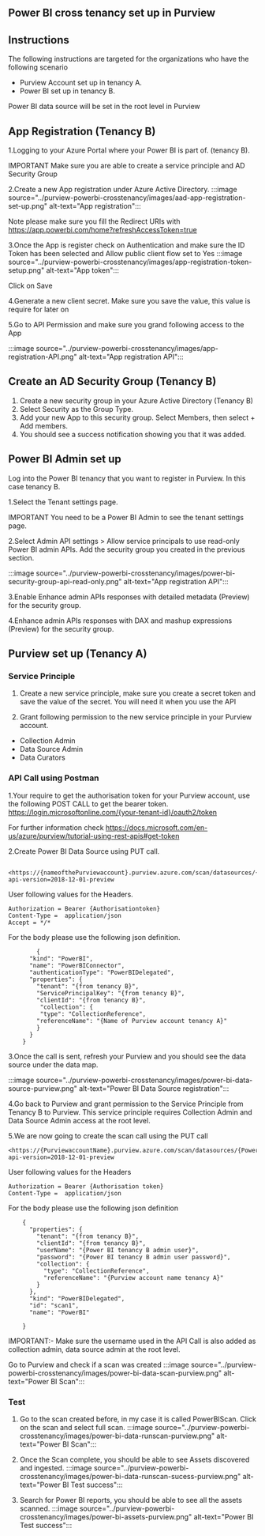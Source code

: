 ## Power BI cross tenancy set up in Purview

## Instructions

The following instructions are targeted for the organizations who have the following scenario

- Purview Account set up in tenancy A.
- Power BI set up in tenancy B.

Power BI data source will be set in the root level in Purview

## App Registration (Tenancy B)

1.Logging to your Azure Portal where your Power BI is part of. (tenancy B).
  
IMPORTANT Make sure you are able to create a service principle and AD Security Group

2.Create a new App registration under Azure Active Directory.
:::image source="../purview-powerbi-crosstenancy/images/aad-app-registration-set-up.png" alt-text="App registration":::

Note please make sure you fill the Redirect URIs with <https://app.powerbi.com/home?refreshAccessToken=true>

3.Once the App is register check on Authentication and make sure the ID Token has been selected and Allow public client flow set to Yes
:::image source="../purview-powerbi-crosstenancy/images/app-registration-token-setup.png" alt-text="App token":::

Click on Save

4.Generate a new client secret. Make sure you save the value, this value is require for later on

5.Go to API Permission and make sure you grand following access to the App

:::image source="../purview-powerbi-crosstenancy/images/app-registration-API.png" alt-text="App registration API":::

## Create an AD Security Group (Tenancy B)

1. Create a new security group in your Azure Active Directory (Tenancy B)
2. Select Security as the Group Type.
3. Add your new App to this security group. Select Members, then select + Add members.
4. You should see a success notification showing you that it was added.

## Power BI Admin set up

Log into the Power BI tenancy that you want to register in Purview. In this case tenancy B.

1.Select the Tenant settings page.

IMPORTANT You need to be a Power BI Admin to see the tenant settings page.

2.Select Admin API settings > Allow service principals to use read-only Power BI admin APIs. Add the security group you created in the previous section.

:::image source="../purview-powerbi-crosstenancy/images/power-bi-security-group-api-read-only.png" alt-text="App registration API":::

3.Enable Enhance admin APIs responses with detailed metadata (Preview) for the security group.

4.Enhance admin APIs responses with DAX and mashup expressions (Preview) for the security group.

## Purview set up (Tenancy A)

### Service Principle

1. Create a new service principle, make sure you create a secret token and save the value of the secret. You will need it  when you use the API

2. Grant following permission to the new service principle in your Purview account.

- Collection Admin
- Data Source Admin
- Data Curators

### API Call using Postman

1.Your require to get the authorisation token for your Purview account, use the following POST CALL to get the bearer token. <https://login.microsoftonline.com/{your-tenant-id}/oauth2/token>

For further information check <https://docs.microsoft.com/en-us/azure/purview/tutorial-using-rest-apis#get-token>

2.Create Power BI Data Source using PUT call.

      <https://{nameofthePurviewaccount}.purview.azure.com/scan/datasources/{PowerBIDataSourceName}?api-version=2018-12-01-preview

User following values for the Headers.

    Authorization = Bearer {Authorisationtoken}
    Content-Type =  application/json
    Accept = */*

For the body please use the following json definition.

            {
          "kind": "PowerBI",
          "name": "PowerBIConnector",
          "authenticationType": "PowerBIDelegated",
          "properties": {
            "tenant": "{from tenancy B}",
            "ServicePrincipalKey": "{from tenancy B}",
            "clientId": "{from tenancy B}",
             "collection": {
             "type": "CollectionReference",
            "referenceName": "{Name of Purview account tenancy A}"
            }
          }
        }

3.Once the call is sent, refresh your Purview and you should see the data source under the data map.

:::image source="../purview-powerbi-crosstenancy/images/power-bi-data-source-purview.png" alt-text="Power BI  Data Source registration":::

4.Go back to Purview and grant permission to the Service Principle from Tenancy B to Purview.
This service principle requires Collection Admin and Data Source Admin access at the root level.

5.We are now going to create the scan call using the PUT call  

    <https://{PurviewaccountName}.purview.azure.com/scan/datasources/{PowerBIDataSourceName}/scans/PowerBIScan?api-version=2018-12-01-preview

User following values for the Headers

    Authorization = Bearer {Authorisation token}
    Content-Type =  application/json

 For the body please use the following json definition

        {
          "properties": {
            "tenant": "{from tenancy B}",
            "clientId": "{from tenancy B}",
            "userName": "{Power BI tenancy B admin user}",
            "password": "{Power BI tenancy B admin user password}",
            "collection": {
              "type": "CollectionReference",
              "referenceName": "{Purview account name tenancy A}"
            }
          },
          "kind": "PowerBIDelegated",
          "id": "scan1",
          "name": "PowerBI"
        
        }

IMPORTANT:- Make sure the username used in the API Call is also added as collection admin, data source admin at the root level.

Go to Purview and check if a scan was created :::image source="../purview-powerbi-crosstenancy/images/power-bi-data-scan-purview.png" alt-text="Power BI Scan":::

### Test

1. Go to the scan created before, in my case it is called PowerBIScan. Click on the scan and select full scan. :::image source="../purview-powerbi-crosstenancy/images/power-bi-data-runscan-purview.png" alt-text="Power BI Scan":::

2. Once the Scan complete, you should be able to see Assets discovered and ingested. :::image source="../purview-powerbi-crosstenancy/images/power-bi-data-runscan-sucess-purview.png" alt-text="Power BI Test success":::

3. Search for Power BI reports, you should be able to see all the assets scanned. :::image source="../purview-powerbi-crosstenancy/images/power-bi-assets-purview.png" alt-text="Power BI Test success":::
